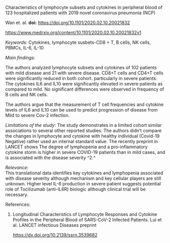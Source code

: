 Characteristics of lymphocyte subsets and cytokines in peripheral blood
of 123 hospitalized patients with 2019 novel coronavirus pneumonia (NCP)

Wan et. al. **doi:** https://doi.org/10.1101/2020.02.10.20021832

<https://www.medrxiv.org/content/10.1101/2020.02.10.20021832v1>

*Keywords:* Cytokines, lymphocyte susbets-CD8 + T, B cells, NK cells,
PBMCs, IL-6, IL-10

*Main findings:*

The authors analyzed lymphocyte subsets and cytokines of 102 patients
with mild disease and 21 with severe disease. CD8+T cells and CD4+T
cells were significantly reduced in both cohort. particularly in severe
patients. The cytokines IL6 and IL10 were significantly elevated in
severe patients as compared to mild. No significant differences were
observed in frequency of B cells and NK cells.

The authors argue that the measurement of T cell frequencies and
cytokine levels of IL6 and IL10 can be used to predict progression of
disease from Mild to severe Cov-2 infection.

*Limitations of the study*: The study demonstrates in a limited cohort
similar associations to several other reported studies. The authors
didn’t compare the changes in lymphocyte and cytokine with healthy
individual (Covid-19 Negative) rather used an internal standard value.
The recently preprint in LANCET shows The degree of lymphopenia and a
pro-inflammatory cytokine storm is higher in severe COVID-19 patients
than in mild cases, and is associated with the disease severity ^2.^

*Relevance:*\
This translational data identifies key cytokines and lymphopenia
associated with disease severity although mechanism and key cellular
players are still unknown. Higher level IL-6 production in severe
patient suggests potential role of Tocilizumab (anti-IL6R) biologic
although clinical trial will be necessary.

References:

1.  Longitudinal Characteristics of Lymphocyte Responses and Cytokine
    Profiles in the Peripheral Blood of SARS-CoV-2 Infected Patients.
    Lui et al. LANCET infectious Diseases preprint

    <https://dx.doi.org/10.2139/ssrn.3539682>


